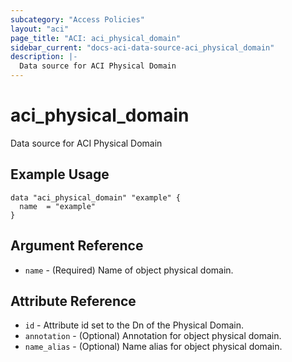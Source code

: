 ```yaml
---
subcategory: "Access Policies"
layout: "aci"
page_title: "ACI: aci_physical_domain"
sidebar_current: "docs-aci-data-source-aci_physical_domain"
description: |-
  Data source for ACI Physical Domain
---
```


# aci_physical_domain #
Data source for ACI Physical Domain

## Example Usage ##

```hcl
data "aci_physical_domain" "example" {
  name  = "example"
}
```
## Argument Reference ##
* `name` - (Required) Name of object physical domain.



## Attribute Reference

* `id` - Attribute id set to the Dn of the Physical Domain.
* `annotation` - (Optional) Annotation for object physical domain.
* `name_alias` - (Optional) Name alias for object physical domain.